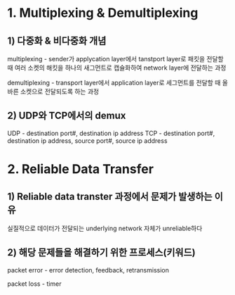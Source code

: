 ﻿# 1. Multiplexing & Demultiplexing
## 1) 다중화 & 비다중화 개념
multiplexing
\- sender가 applycation layer에서 tanstport layer로 패킷을 전달할 때 여러 소켓의 해킷을 하나의 새그먼트로 캡슐화하여 network layer에 전달하는 과정

demultiplexing
\- transport layer에서 application layer로 세그먼트를 전달할 때 올바른 소켓으로 전달되도록 하는 과정
## 2) UDP와  TCP에서의 demux
UDP
\- destination port#, destination ip address
TCP
\- destination port#, destination ip address, source port#, source ip address
# 2. Reliable Data Transfer
## 1) Reliable data transter 과정에서 문제가 발생하는 이유
실질적으로 데이터가 전달되는 underlying network 자체가 unreliable하다
## 2) 해당 문제들을 해결하기 위한 프로세스(키워드)
packet error
\- error detection, feedback, retransmission

packet loss
\- timer
